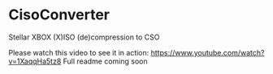 # CisoConverter
Stellar XBOX (X)ISO (de)compression to CSO

Please watch this video to see it in action: https://www.youtube.com/watch?v=1XaqqHa5tz8
Full readme coming soon
